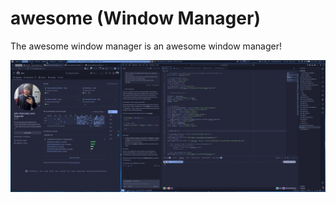 # awesome (Window Manager)

The awesome window manager is an awesome window manager!

![awesome](https://github.com/jKy0n/TheseusMachine-dotfiles/blob/01e10f9ef2a7114d4bebe5d7b5fa913757c97fdd/Pictures/TheseusMachine-dotfiles-media/awesome_-_2025-09-28.png)